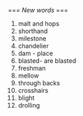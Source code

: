 === *New words* ===

1. malt and hops
2. shorthand
3. milestone
4. chandelier
5. dam - place
6. blasted- are blasted
7. freshman
8. mellow
9. through backs
10. crosshairs
11. blight
12. drolling
